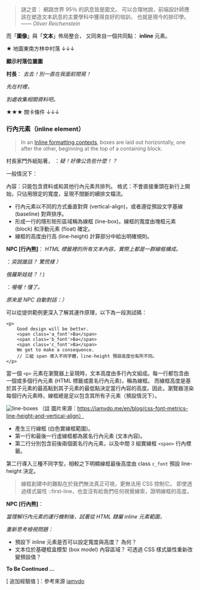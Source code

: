 
>謎之音：
網路世界 95％ 的訊息皆是圖文。
可以合理地說，前端設計師應該在塑造文本訊息的主要學科中獲得良好的培訓，
也就是現今的排印學。—— *Oliver Reichenstein*

而「**圖像**」與「**文本**」佈局整合，
又同來自一個共同點： **inline** 元素。

★ 地圖東南方林中村落 ↓↓↓

**顯示村落位置圖**

**村長**：
*去去！別一直在我面前閒晃！*

*先在村裡，*

*到處收集相關資料吧。*

★★★ 關卡條件 ↓↓↓

### 行內元素（inline element）

>In an [Inline formatting contexts](https://www.w3.org/TR/CSS2/visuren.html#inline-formatting), boxes are laid out horizontally, one after the other, beginning at the top of a containing block.

村長家門外紙貼著，
：*疑！好像公告些什麼！？*

一般情況下：

內容：只能包含資料或和其他行內元素共排列。
格式：不會直接重頭在新行上開始，只佔用限定的寬度，呈現不間斷的續排文檔流。

- 行內元素以不同的方式垂直對齊 (vertical-align)，或者遵從預設文字基線 (baseline) 對齊排序。
- 形成一行的隱形矩形區域稱為線框 (line-box)。線框的寬度由塊框元素 (block) 和浮動元素 (float) 確定。
- 線框的高度由行高 (line-height) 計算部分中給出明確規則。

**NPC [行內熊]**：
*HTML 標籤裡的所有文本內容，實際上都是一群線框構成。*

：*突說誰話？ 驚慌樣 ）*

*俄羅斯娃娃？！)*

：*喔喔！懂了。*

*原來是 NPC 自動對話：）*

可以從提供範例更深入了解其運作原理，以下為一段測試碼：
```
<p>
    Good design will be better.
    <span class='a_font'>Ba</span>
    <span class='b_font'>Ba</span>
    <span class='c_font'>Ba</span>
    We get to make a consequence.
    // 三組 span 導入不同字體，line-height 預設高度也有所不同。
</p>
```

當一個 `<p>` 元素在瀏覽器上呈現時，文本高度由多行內文組成。每一行都包含由一個或多個行內元素 (HTML 標籤或匿名行內元素)，稱為線框。
而線框高度是基於其子元素的最高點到其子元素的最低點決定當行內容的高度。因此，瀏覽器渲染每個行內元素時，線框總是足以包含其所有子元素（預設情況下）。

![line-boxes](http://iamvdo.me/content/01-blog/30-css-avance-metriques-des-fontes-line-height-et-vertical-align/line-boxes.png)
（註 圖片來源：https://iamvdo.me/en/blog/css-font-metrics-line-height-and-vertical-align）

- 產生三行線框 (白色實線框範圍)。
- 第一行和最後一行虛線框都為匿名行內元素 (文本內容)。
- 第二行分別包含前後兩個匿名行內元素，以及中間 3 組實線框 `<span>` 行內標籤。

第二行導入三種不同字型，相較之下明顯線框最後高度由 class `c_font` 預設 line-height 決定。

>線框創建中的難點在於我們無法真正可視，更無法用 CSS 控制它。
>即使透過樣式屬性 ::first-line，也並沒有給我們任何視覺線索，證明線框的高度。

**NPC [行內熊]**：

*當理解行內元素的運行機制後，試著從 HTML 隸屬 inline 元素範圍，*

*重新思考檢視問題：*

- 預設下 inline 元素是否可以設定寬度與高度？ 為何？
- 文本位於基礎框盒模型 (box model) 內容區域？ 可透過 CSS 樣式屬性重新改變預設值？

**To Be Continued ...**

[ 追加經驗值 ]：參考來源 [iamvdo](https://iamvdo.me/en/blog/css-font-metrics-line-height-and-vertical-align) 
